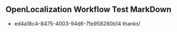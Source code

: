 ## OpenLocalization Workflow Test MarkDown
* ed4a18c4-8475-4003-94d6-7fe958280b14 thanks!

<!--HONumber=Aug16_HO3-->


